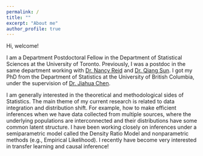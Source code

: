 ```yaml
---
permalink: /
title: ""
excerpt: "About me"
author_profile: true
---
```


Hi, welcome! 

I am a Department Postdoctoral Fellow in the Department of Statistical Sciences at the University of Toronto. Previously, I was a postdoc in the same department working with [Dr. Nancy Reid](https://www.utstat.utoronto.ca/reid/) and [Dr. Qiang Sun](https://sites.google.com/view/qsun/). I got my PhD from the Department of Statistics at the University of British Columbia, under the supervision of [Dr. Jiahua Chen](https://www.stat.ubc.ca/~jhchen/). 

I am generally interested in the theoretical and methodological sides of Statistics. The main theme of my current research is related to data integration and distribution shift. For example, how to make efficient inferences when we have data collected from multiple sources, where the underlying populations are interconnected and their distributions have some common latent structure. I have been working closely on inferences under a semiparametric model called the Density Ratio Model and nonparametric methods (e.g., Empirical Likelihood). I recently have become very interested in transfer learning and causal inference!
